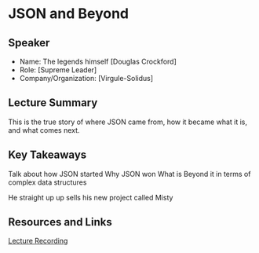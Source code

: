 # JSON and Beyond

## Speaker

- Name: The legends himself [Douglas Crockford]
- Role: [Supreme Leader]
- Company/Organization: [Virgule-Solidus]

## Lecture Summary

This is the true story of where JSON came from, how it became what it is, and what comes next.

## Key Takeaways

Talk about how JSON started
Why JSON won
What is Beyond it in terms of complex data structures

He straight up up sells his new project called Misty


## Resources and Links

[Lecture Recording](https://www.youtube.com/watch?v=GsoUO1POnJ0)

